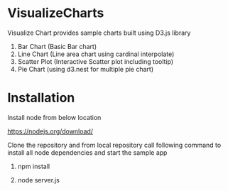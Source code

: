 # VisualizeCharts 
Visualize Chart provides sample charts built using D3.js library

1. Bar Chart (Basic Bar chart)
2. Line Chart (Line area chart using cardinal interpolate)  
3. Scatter Plot (Interactive Scatter plot including tooltip)
3. Pie Chart (using d3.nest for multiple pie chart)

# Installation
Install node from below location

https://nodejs.org/download/

Clone the repository and from local repository call following command to install all node dependencies and start the sample app

1) npm install

2) node server.js 

